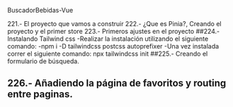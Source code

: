BuscadorBebidas-Vue

221.- El proyecto que vamos a construir
222.- ¿Que es Pinia?, Creando el proyecto y el primer store
223.- Primeros ajustes en el proyecto
##224.- Instalando Tailwind css
-Realizar la instalación utilizando el siguiente comando:
-npm i -D tailwindcss postcss autoprefixer
-Una vez instalada correr el siguiente comando:
npx tailwindcss init
##225.- Creando el formulario de búsqueda.


## 226.- Añadiendo la página de favoritos y routing entre paginas.

